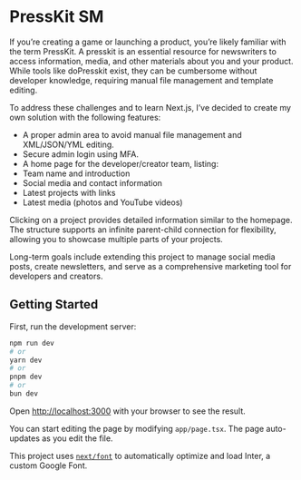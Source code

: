 # PressKit SM
If you’re creating a game or launching a product, you’re likely familiar with the term PressKit. A presskit is an essential resource for newswriters to access information, media, and other materials about you and your product. While tools like doPresskit exist, they can be cumbersome without developer knowledge, requiring manual file management and template editing.

To address these challenges and to learn Next.js, I’ve decided to create my own solution with the following features:

- A proper admin area to avoid manual file management and XML/JSON/YML editing.
- Secure admin login using MFA.
- A home page for the developer/creator team, listing:
- Team name and introduction
- Social media and contact information
- Latest projects with links
- Latest media (photos and YouTube videos)

Clicking on a project provides detailed information similar to the homepage. The structure supports an infinite parent-child connection for flexibility, allowing you to showcase multiple parts of your projects.

Long-term goals include extending this project to manage social media posts, create newsletters, and serve as a comprehensive marketing tool for developers and creators.


## Getting Started

First, run the development server:

```bash
npm run dev
# or
yarn dev
# or
pnpm dev
# or
bun dev
```

Open [http://localhost:3000](http://localhost:3000) with your browser to see the result.

You can start editing the page by modifying `app/page.tsx`. The page auto-updates as you edit the file.

This project uses [`next/font`](https://nextjs.org/docs/basic-features/font-optimization) to automatically optimize and load Inter, a custom Google Font.
